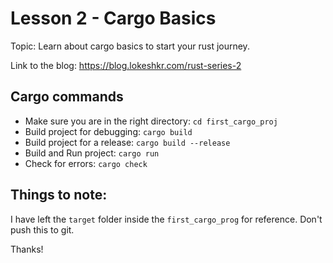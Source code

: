 # Lesson 2 - Cargo Basics

Topic: Learn about cargo basics to start your rust journey.

Link to the blog: https://blog.lokeshkr.com/rust-series-2

## Cargo commands

- Make sure you are in the right directory: `cd first_cargo_proj`
- Build project for debugging: `cargo build`
- Build project for a release: `cargo build --release`
- Build and Run project: `cargo run`
- Check for errors: `cargo check`

## Things to note:
I have left the `target` folder inside the `first_cargo_prog` for reference. Don't push this to git.

Thanks!
